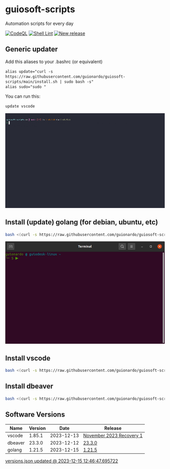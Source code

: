 # guiosoft-scripts

Automation scripts for every day

[![CodeQL](https://github.com/guionardo/guiosoft-scripts/actions/workflows/codeql-analysis.yml/badge.svg)](https://github.com/guionardo/guiosoft-scripts/actions/workflows/codeql-analysis.yml)
[![Shell Lint](https://github.com/guionardo/guiosoft-scripts/actions/workflows/shell.yml/badge.svg)](https://github.com/guionardo/guiosoft-scripts/actions/workflows/shell.yml)
[![New release](https://github.com/guionardo/guiosoft-scripts/actions/workflows/new_release.yml/badge.svg)](https://github.com/guionardo/guiosoft-scripts/actions/workflows/new_release.yml)

## Generic updater

Add this aliases to your .bashrc (or equivalent)

```
alias update="curl -s https://raw.githubusercontent.com/guionardo/guiosoft-scripts/main/install.sh | sudo bash -s"
alias sudo="sudo "
```

You can run this:

```bash
update vscode
```

![vscode](docs/vscode.gif)


## Install (update) golang (for debian, ubuntu, etc)

```bash
bash <(curl -s https://raw.githubusercontent.com/guionardo/guiosoft-scripts/main/install_golang.sh)
```

![install-golang](docs/install_golang.gif)

## Install vscode

```bash
bash <(curl -s https://raw.githubusercontent.com/guionardo/guiosoft-scripts/main/install_vscode.sh)
```

## Install dbeaver

```bash
bash <(curl -s https://raw.githubusercontent.com/guionardo/guiosoft-scripts/main/install_dbeaver.sh)
```

## Software Versions

| Name | Version | Date | Release |
|------|---------|------|---------|
| vscode | 1.85.1 | 2023-12-13 | [November 2023 Recovery 1](https://code.visualstudio.com/sha/download?build=stable&os=linux-deb-x64) |
| dbeaver | 23.3.0 | 2023-12-12 | [23.3.0](https://dbeaver.io/files/dbeaver-ce_latest_amd64.deb) |
| golang | 1.21.5 | 2023-12-15 | [1.21.5](https://golang.org/dl/go1.21.5.linux-amd64.tar.gz) |

[versions.json updated @ 2023-12-15 12:46:47.695722](versions.json)
